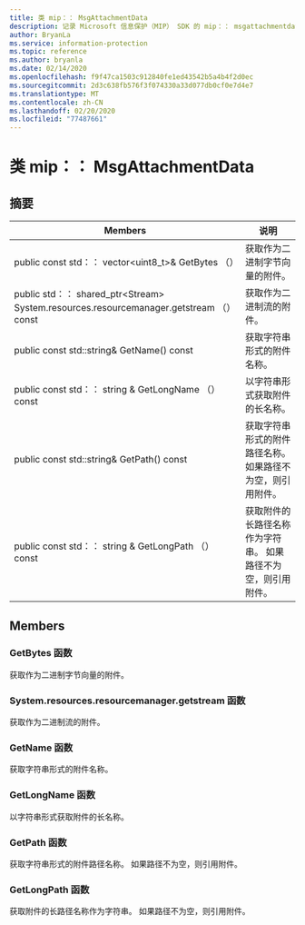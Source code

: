 ```yaml
---
title: 类 mip：： MsgAttachmentData
description: 记录 Microsoft 信息保护（MIP） SDK 的 mip：： msgattachmentdata 类。
author: BryanLa
ms.service: information-protection
ms.topic: reference
ms.author: bryanla
ms.date: 02/14/2020
ms.openlocfilehash: f9f47ca1503c912840fe1ed43542b5a4b4f2d0ec
ms.sourcegitcommit: 2d3c638fb576f3f074330a33d077db0cf0e7d4e7
ms.translationtype: MT
ms.contentlocale: zh-CN
ms.lasthandoff: 02/20/2020
ms.locfileid: "77487661"
---
```

# <a name="class-mipmsgattachmentdata"></a>类 mip：： MsgAttachmentData 
  
## <a name="summary"></a>摘要
 Members                        | 说明                                
--------------------------------|---------------------------------------------
public const std：： vector\<uint8_t\>& GetBytes （）  |  获取作为二进制字节向量的附件。
public std：： shared_ptr\<Stream\> System.resources.resourcemanager.getstream （） const  |  获取作为二进制流的附件。
public const std::string& GetName() const  |  获取字符串形式的附件名称。
public const std：： string & GetLongName （） const  |  以字符串形式获取附件的长名称。
public const std::string& GetPath() const  |  获取字符串形式的附件路径名称。 如果路径不为空，则引用附件。
public const std：： string & GetLongPath （） const  |  获取附件的长路径名称作为字符串。 如果路径不为空，则引用附件。
  
## <a name="members"></a>Members
  
### <a name="getbytes-function"></a>GetBytes 函数
获取作为二进制字节向量的附件。
  
### <a name="getstream-function"></a>System.resources.resourcemanager.getstream 函数
获取作为二进制流的附件。
  
### <a name="getname-function"></a>GetName 函数
获取字符串形式的附件名称。
  
### <a name="getlongname-function"></a>GetLongName 函数
以字符串形式获取附件的长名称。
  
### <a name="getpath-function"></a>GetPath 函数
获取字符串形式的附件路径名称。 如果路径不为空，则引用附件。
  
### <a name="getlongpath-function"></a>GetLongPath 函数
获取附件的长路径名称作为字符串。 如果路径不为空，则引用附件。